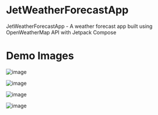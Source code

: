 # JetWeatherForecastApp
JetWeatherForecastApp - A weather forecast app built using OpenWeatherMap API with Jetpack Compose

# Demo Images
![image](https://user-images.githubusercontent.com/47938640/213519993-8bf83ee8-7009-470d-8cc4-55ed45af04c9.png)



![image](https://user-images.githubusercontent.com/47938640/213520443-a08313dd-ff98-4901-a678-9fd3ad6983c8.png)



![image](https://user-images.githubusercontent.com/47938640/213521001-7ed7dead-4bd5-4987-b5fa-3c09a2003c87.png)



![image](https://user-images.githubusercontent.com/47938640/213521195-f0fb61c6-80d8-4e9c-945f-7bc4bb220229.png)


